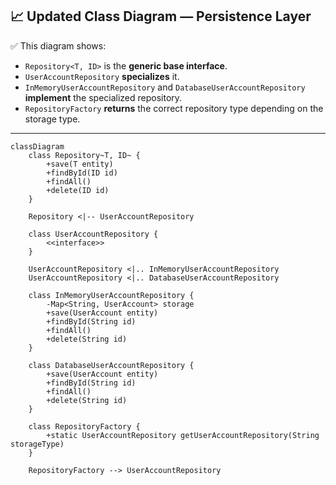 ## 📈 Updated Class Diagram — Persistence Layer
✅ This diagram shows:
- `Repository<T, ID>` is the **generic base interface**.
- `UserAccountRepository` **specializes** it.
- `InMemoryUserAccountRepository` and `DatabaseUserAccountRepository` **implement** the specialized repository.
- `RepositoryFactory` **returns** the correct repository type depending on the storage type.

---

```mermaid
classDiagram
    class Repository~T, ID~ {
        +save(T entity)
        +findById(ID id)
        +findAll()
        +delete(ID id)
    }

    Repository <|-- UserAccountRepository

    class UserAccountRepository {
        <<interface>>
    }

    UserAccountRepository <|.. InMemoryUserAccountRepository
    UserAccountRepository <|.. DatabaseUserAccountRepository

    class InMemoryUserAccountRepository {
        -Map<String, UserAccount> storage
        +save(UserAccount entity)
        +findById(String id)
        +findAll()
        +delete(String id)
    }

    class DatabaseUserAccountRepository {
        +save(UserAccount entity)
        +findById(String id)
        +findAll()
        +delete(String id)
    }

    class RepositoryFactory {
        +static UserAccountRepository getUserAccountRepository(String storageType)
    }

    RepositoryFactory --> UserAccountRepository

